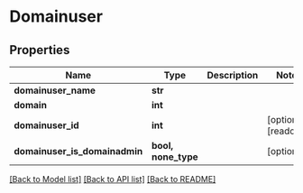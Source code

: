 # Domainuser

## Properties
Name | Type | Description | Notes
------------ | ------------- | ------------- | -------------
**domainuser_name** | **str** |  | 
**domain** | **int** |  | 
**domainuser_id** | **int** |  | [optional] [readonly] 
**domainuser_is_domainadmin** | **bool, none_type** |  | [optional] 

[[Back to Model list]](../README.md#documentation-for-models) [[Back to API list]](../README.md#documentation-for-api-endpoints) [[Back to README]](../README.md)


